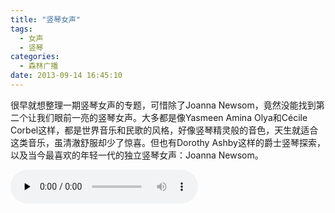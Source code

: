 ```yaml
---
title: "竖琴女声"
tags:
  - 女声
  - 竖琴
categories:
  - 森林广播
date: 2013-09-14 16:45:10
---
```


很早就想整理一期竖琴女声的专题，可惜除了Joanna Newsom，竟然没能找到第二个让我们眼前一亮的竖琴女声。大多都是像Yasmeen Amina Olya和Cécile Corbel这样，都是世界音乐和民歌的风格，好像竖琴精灵般的音色，天生就适合这类音乐，虽清澈舒服却少了惊喜。但也有Dorothy Ashby这样的爵士竖琴探索，以及当今最喜欢的年轻一代的独立竖琴女声：Joanna Newsom。   

<audio id="audio" controls="" preload="none">
  <source id="mp3" src="http://www.coletree.com/radio/coletree_radio_061.mp3">
</audio>